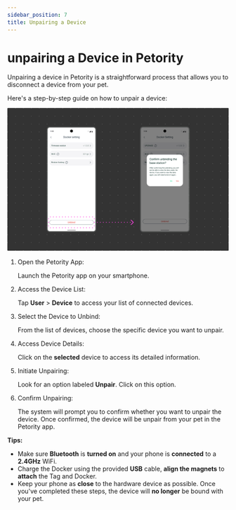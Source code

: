 ```yaml
---
sidebar_position: 7
title: Unpairing a Device
---
```


# unpairing a Device in Petority
Unpairing a device in Petority is a straightforward process that allows you to disconnect a device from your pet. 

Here's a step-by-step guide on how to unpair a device:

![unbinding](/img/unbind/Unbind.jpg)

1. Open the Petority App:

	Launch the Petority app on your smartphone.
2. Access the Device List: 

	Tap **User** > **Device** to access your list of connected devices.
3. Select the Device to Unbind:

	From the list of devices, choose the specific device you want to unpair.
4. Access Device Details: 
    
    Click on the **selected** device to access its detailed information.
5. Initiate Unpairing: 
    
    Look for an option labeled **Unpair**. Click on this option.
6. Confirm Unpairing:

	The system will prompt you to confirm whether you want to unpair the device. Once confirmed, the device will be unpair from your pet in the Petority app.

**Tips:**
+ Make sure **Bluetooth** is **turned on** and your phone is **connected** to a **2.4GHz** WiFi.
+ Charge the Docker using the provided **USB** cable, **align the magnets** to **attach** the Tag and Docker.
+ Keep your phone as **close** to the hardware device as possible.
Once you've completed these steps, the device will **no longer** be bound with your pet. 
